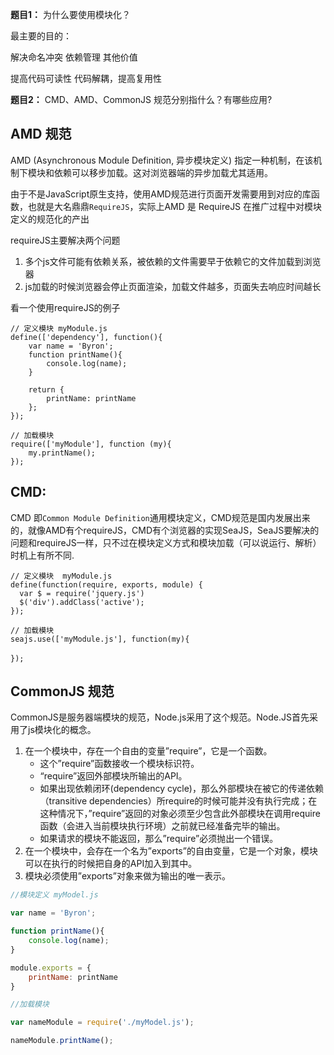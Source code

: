 **题目1：** 为什么要使用模块化？

最主要的目的：

解决命名冲突
依赖管理
其他价值

提高代码可读性
代码解耦，提高复用性

**题目2：** CMD、AMD、CommonJS 规范分别指什么？有哪些应用?

## AMD 规范

AMD (Asynchronous Module Definition, 异步模块定义) 指定一种机制，在该机制下模块和依赖可以移步加载。这对浏览器端的异步加载尤其适用。

由于不是JavaScript原生支持，使用AMD规范进行页面开发需要用到对应的库函数，也就是大名鼎鼎`RequireJS`，实际上AMD 是 RequireJS 在推广过程中对模块定义的规范化的产出

requireJS主要解决两个问题

1. 多个js文件可能有依赖关系，被依赖的文件需要早于依赖它的文件加载到浏览器
2. js加载的时候浏览器会停止页面渲染，加载文件越多，页面失去响应时间越长

看一个使用requireJS的例子

```
// 定义模块 myModule.js
define(['dependency'], function(){
    var name = 'Byron';
    function printName(){
        console.log(name);
    }

    return {
        printName: printName
    };
});

// 加载模块
require(['myModule'], function (my){
	my.printName(); 
});
```

## CMD:

CMD 即`Common Module Definition`通用模块定义，CMD规范是国内发展出来的，就像AMD有个requireJS，CMD有个浏览器的实现SeaJS，SeaJS要解决的问题和requireJS一样，只不过在模块定义方式和模块加载（可以说运行、解析）时机上有所不同.

```
// 定义模块  myModule.js
define(function(require, exports, module) {
  var $ = require('jquery.js')
  $('div').addClass('active');
});

// 加载模块
seajs.use(['myModule.js'], function(my){

});　 
```

## CommonJS 规范

CommonJS是服务器端模块的规范，Node.js采用了这个规范。Node.JS首先采用了js模块化的概念。

1. 在一个模块中，存在一个自由的变量”require”，它是一个函数。
   - 这个”require”函数接收一个模块标识符。
   - “require”返回外部模块所输出的API。
   - 如果出现依赖闭环(dependency cycle)，那么外部模块在被它的传递依赖（transitive dependencies）所require的时候可能并没有执行完成；在这种情况下，”require”返回的对象必须至少包含此外部模块在调用require函数（会进入当前模块执行环境）之前就已经准备完毕的输出。
   - 如果请求的模块不能返回，那么”require”必须抛出一个错误。
2. 在一个模块中，会存在一个名为”exports”的自由变量，它是一个对象，模块可以在执行的时候把自身的API加入到其中。
3. 模块必须使用”exports”对象来做为输出的唯一表示。

```js
//模块定义 myModel.js

var name = 'Byron';

function printName(){
    console.log(name);
}

module.exports = {
    printName: printName
}

//加载模块

var nameModule = require('./myModel.js');

nameModule.printName();
```

## 
